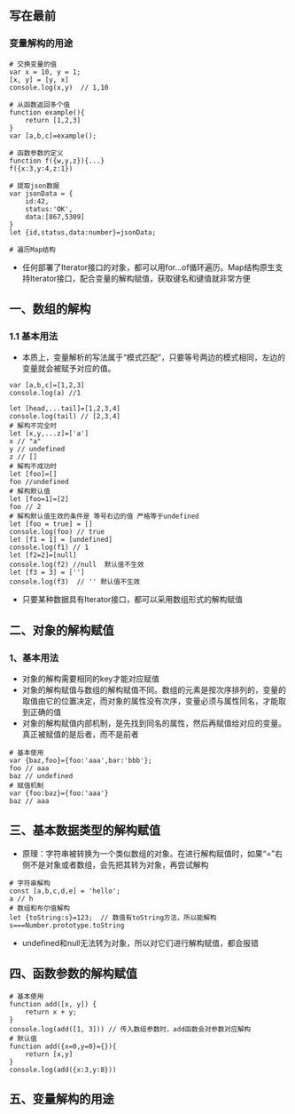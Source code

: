 ## 写在最前
### 变量解构的用途
```
# 交换变量的值
var x = 10, y = 1;
[x, y] = [y, x]
console.log(x,y)  // 1,10

# 从函数返回多个值
function example(){
    return [1,2,3]
}
var [a,b,c]=example();

# 函数参数的定义
function f({w,y,z}){...}
f({x:3,y:4,z:1})

# 提取json数据
var jsonData = {
    id:42,
    status:'OK',
    data:[867,5309]
}
let {id,status,data:number}=jsonData;

# 遍历Map结构

```
- 任何部署了Iterator接口的对象，都可以用for...of循环遍历。Map结构原生支持Iterator接口，配合变量的解构赋值，获取键名和键值就非常方便

## 一、数组的解构
### 1.1 基本用法
- 本质上，变量解析的写法属于“模式匹配”，只要等号两边的模式相同，左边的变量就会被赋予对应的值。
```
var [a,b,c]=[1,2,3]
console.log(a) //1

let [head,...tail]=[1,2,3,4]
console.log(tail) // [2,3,4]
# 解构不完全时
let [x,y,...z]=['a']
x // "a"
y // undefined
z // []
# 解构不成功时
let [foo]=[]  
foo //undefined
# 解构默认值
let [foo=1]=[2]
foo // 2
# 解构默认值生效的条件是 等号右边的值 严格等于undefined
let [foo = true] = []
console.log(foo) // true
let [f1 = 1] = [undefined]
console.log(f1) // 1
let [f2=2]=[null]
console.log(f2) //null  默认值不生效
let [f3 = 3] = ['']
console.log(f3)  // '' 默认值不生效
```
- 只要某种数据具有Iterator接口，都可以采用数组形式的解构赋值
## 二、对象的解构赋值
### 1、基本用法
- 对象的解构需要相同的key才能对应赋值
- 对象的解构赋值与数组的解构赋值不同。数组的元素是按次序排列的，变量的取值由它的位置决定，而对象的属性没有次序，变量必须与属性同名，才能取到正确的值
- 对象的解构赋值内部机制，是先找到同名的属性，然后再赋值给对应的变量。真正被赋值的是后者，而不是前者
```
# 基本使用
var {baz,foo}={foo:'aaa',bar:'bbb'};
foo // aaa
baz // undefined
# 赋值机制
var {foo:baz}={foo:'aaa'}
baz // aaa

```

## 三、基本数据类型的解构赋值
- 原理：字符串被转换为一个类似数组的对象。在进行解构赋值时，如果“=”右侧不是对象或者数组，会先把其转为对象，再尝试解构
```
# 字符串解构
const [a,b,c,d,e] = 'hello';
a // h
# 数组和布尔值解构
let {toString:s}=123;  // 数值有toString方法，所以能解构
s===Number.prototype.toString

```
- undefined和null无法转为对象，所以对它们进行解构赋值，都会报错

## 四、函数参数的解构赋值
```
# 基本使用
function add([x, y]) {
    return x + y;
}
console.log(add([1, 3])) // 传入数组参数时，add函数会对参数对应解构
# 默认值
function add({x=0,y=0}={}){
    return [x,y]
}
console.log(add({x:3,y:8}))
```

## 五、变量解构的用途
